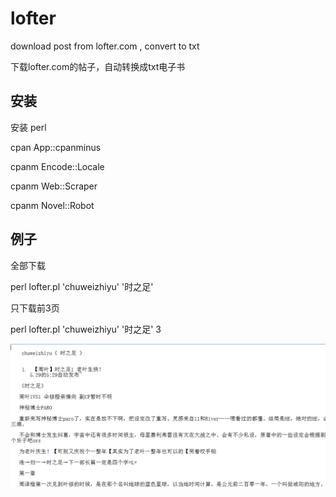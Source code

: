 # lofter

download post from lofter.com  ,  convert to  txt

下载lofter.com的帖子，自动转换成txt电子书


## 安装

安装 perl

cpan App::cpanminus

cpanm Encode::Locale

cpanm Web::Scraper

cpanm Novel::Robot

## 例子

全部下载

perl lofter.pl 'chuweizhiyu' '时之足'

只下载前3页

perl lofter.pl 'chuweizhiyu' '时之足' 3

![lofter.png](lofter.png)

